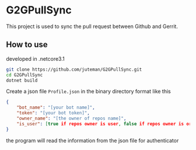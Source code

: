 # G2GPullSync

This project is used to sync the pull request between Github and Gerrit.

## How to use
developed  in .netcore3.1 
```sh
git clone https://github.com/juteman/G2GPullSync.git
cd G2GPullSync
dotnet build
```

Create a json file `Profile.json` in the binary directory
format like this
```json
{
    "bot_name": "[your bot name]",
    "token": "[your bot token]",
    "owner_name": "[the owner of repos name]",
    "is_user": [true if repos owner is user, false if repos owner is org]
}
```
the program will read the information from the json file for authenticator